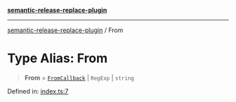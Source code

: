 [**semantic-release-replace-plugin**](../README.md)

***

[semantic-release-replace-plugin](../README.md) / From

# Type Alias: From

> **From** = [`FromCallback`](FromCallback.md) \| `RegExp` \| `string`

Defined in: [index.ts:7](https://github.com/centralnicgroup-opensource/rtldev-middleware-semantic-release-replace-plugin/blob/bf2002c6e8e79110f88c009ee5c1e8d96f20a0b2/src/index.ts#L7)
